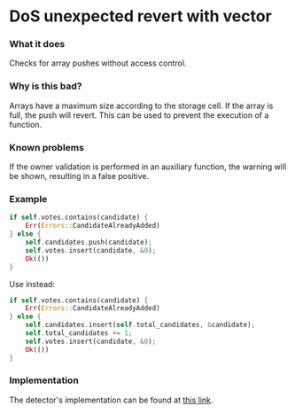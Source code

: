# DoS unexpected revert with vector

### What it does

Checks for array pushes without access control.

### Why is this bad?

Arrays have a maximum size according to the storage cell. If the array is full, the push will revert. This can be used to prevent the execution of a function.

### Known problems

If the owner validation is performed in an auxiliary function, the warning will be shown, resulting in a false positive.

### Example

```rust
if self.votes.contains(candidate) {
    Err(Errors::CandidateAlreadyAdded)
} else {
    self.candidates.push(candidate);
    self.votes.insert(candidate, &0);
    Ok(())
}
```

Use instead:

```rust
if self.votes.contains(candidate) {
    Err(Errors::CandidateAlreadyAdded)
} else {
    self.candidates.insert(self.total_candidates, &candidate);
    self.total_candidates += 1;
    self.votes.insert(candidate, &0);
    Ok(())
}
```

### Implementation

The detector's implementation can be found at [this link](https://github.com/CoinFabrik/scout/tree/main/detectors/dos-unexpected-revert-with-vector).
